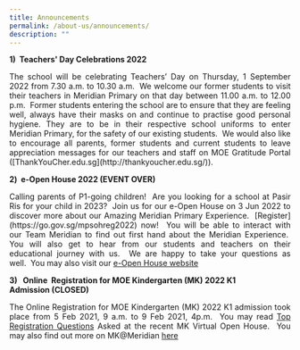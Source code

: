 ```yaml
---
title: Announcements
permalink: /about-us/announcements/
description: ""
---
```

<b>1)  Teachers' Day Celebrations 2022</b><br>
<p align = "justify">The school will be celebrating Teachers’ Day on Thursday, 1 September 2022 from 7.30 a.m. to 10.30 a.m.  We welcome our former students to visit their teachers in Meridian Primary on that day between 11.00 a.m. to 12.00 p.m.  Former students entering the school are to ensure that they are feeling well, always have their masks on and continue to practise good personal hygiene. They are to be in their respective school uniforms to enter Meridian Primary, for the safety of our existing students.  We would also like to encourage all parents, former students and current students to leave appreciation messages for our teachers and staff on MOE Gratitude Portal ([ThankYouCher.edu.sg](http://thankyoucher.edu.sg/)).</p>

<b>2)  e-Open House 2022 (EVENT OVER)</b><br>
<p align = "justify">Calling parents of P1-going children!  Are you looking for a school at Pasir Ris for your child in 2023?  Join us for our e-Open House on 3 Jun 2022 to discover more about our Amazing Meridian Primary Experience.  [Register](https://go.gov.sg/mpsohreg2022) now!  You will be able to interact with our Team Meridian to find out first hand about the Meridian Experience.  You will also get to hear from our students and teachers on their educational journey with us.  We are happy to take your questions as well.  You may also visit our <a href = "https://go.gov.sg/mpsoh">e-Open House website</a></p>

<b>3)   Online  Registration for MOE Kindergarten (MK) 2022 K1 Admission (CLOSED)</b>

<p align = "justify">The Online Registration for MOE Kindergarten (MK) 2022 K1 admission took place from 5 Feb 2021, 9 a.m. to 9 Feb 2021, 4p.m.  You may read <a href = "">Top Registration Questions</a> Asked at the recent MK Virtual Open House.  You may also find out more on MK@Meridian <a href = "">here</a></p>